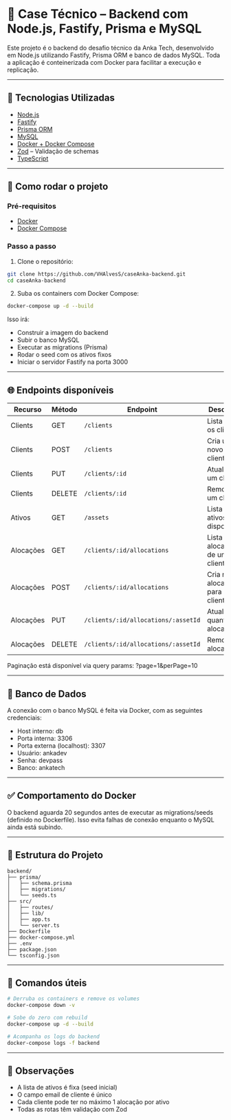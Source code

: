 # 💼 Case Técnico – Backend com Node.js, Fastify, Prisma e MySQL

Este projeto é o backend do desafio técnico da Anka Tech, desenvolvido em Node.js utilizando Fastify, Prisma ORM e banco de dados MySQL. Toda a aplicação é conteinerizada com Docker para facilitar a execução e replicação.

---

## 🧱 Tecnologias Utilizadas

- [Node.js](https://nodejs.org/)
- [Fastify](https://fastify.dev/)
- [Prisma ORM](https://www.prisma.io/)
- [MySQL](https://www.mysql.com/)
- [Docker + Docker Compose](https://docs.docker.com/compose/)
- [Zod](https://zod.dev/) – Validação de schemas
- [TypeScript](https://www.typescriptlang.org/)

---

## 🚀 Como rodar o projeto

### Pré-requisitos

- [Docker](https://www.docker.com/)
- [Docker Compose](https://docs.docker.com/compose/)

### Passo a passo

1. Clone o repositório:

```bash
git clone https://github.com/VHAlvesS/caseAnka-backend.git
cd caseAnka-backend
```

2. Suba os containers com Docker Compose:

```bash
docker-compose up -d --build
```

Isso irá:

- Construir a imagem do backend
- Subir o banco MySQL
- Executar as migrations (Prisma)
- Rodar o seed com os ativos fixos
- Iniciar o servidor Fastify na porta 3000

---

## 🌐 Endpoints disponíveis

| Recurso   | Método | Endpoint                            | Descrição                       |
| --------- | ------ | ----------------------------------- | ------------------------------- |
| Clients   | GET    | `/clients`                          | Lista todos os clientes         |
| Clients   | POST   | `/clients`                          | Cria um novo cliente            |
| Clients   | PUT    | `/clients/:id`                      | Atualiza um cliente             |
| Clients   | DELETE | `/clients/:id`                      | Remove um cliente               |
| Ativos    | GET    | `/assets`                           | Lista os ativos disponíveis     |
| Alocações | GET    | `/clients/:id/allocations`          | Lista alocações de um cliente   |
| Alocações | POST   | `/clients/:id/allocations`          | Cria nova alocação para cliente |
| Alocações | PUT    | `/clients/:id/allocations/:assetId` | Atualiza a quantidade alocada   |
| Alocações | DELETE | `/clients/:id/allocations/:assetId` | Remove a alocação               |

Paginação está disponível via query params: ?page=1&perPage=10

---

## 🔐 Banco de Dados

A conexão com o banco MySQL é feita via Docker, com as seguintes credenciais:

- Host interno: db
- Porta interna: 3306
- Porta externa (localhost): 3307
- Usuário: ankadev
- Senha: devpass
- Banco: ankatech

---

## ✅ Comportamento do Docker

O backend aguarda 20 segundos antes de executar as migrations/seeds (definido no Dockerfile). Isso evita falhas de conexão enquanto o MySQL ainda está subindo.

---

## 📁 Estrutura do Projeto

```
backend/
├── prisma/
│   ├── schema.prisma
│   ├── migrations/
│   └── seeds.ts
├── src/
│   ├── routes/
│   ├── lib/
│   ├── app.ts
│   └── server.ts
├── Dockerfile
├── docker-compose.yml
├── .env
├── package.json
└── tsconfig.json
```

---

## 🧹 Comandos úteis

```bash
# Derruba os containers e remove os volumes
docker-compose down -v

# Sobe do zero com rebuild
docker-compose up -d --build

# Acompanha os logs do backend
docker-compose logs -f backend
```

---

## 🧠 Observações

- A lista de ativos é fixa (seed inicial)
- O campo email de cliente é único
- Cada cliente pode ter no máximo 1 alocação por ativo
- Todas as rotas têm validação com Zod
